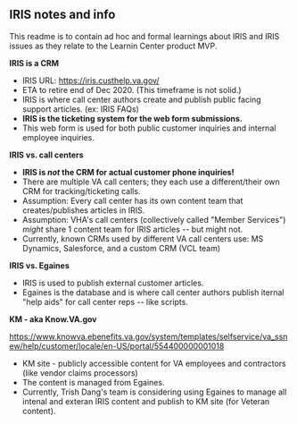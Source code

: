 ## IRIS notes and info

This readme is to contain ad hoc and formal learnings about IRIS and IRIS issues as they relate to the Learnin Center product MVP. 


__IRIS is a CRM__

- IRIS URL: https://iris.custhelp.va.gov/ 
- ETA to retire end of Dec 2020. (This timeframe is not solid.)
- IRIS is where call center authors create and publish public facing support articles. (ex: IRIS FAQs)
- __IRIS is the ticketing system for the web form submissions.__
- This web form is used for both public customer inquiries and internal employee inquiries.


__IRIS vs. call centers__

- __IRIS is _not_ the CRM for actual customer phone inquiries!__
- There are multiple VA call centers; they each use a different/their own CRM for tracking/ticketing calls. 
- Assumption: Every call center has its own content team that creates/publishes articles in IRIS. 
- Assumption: VHA's call centers (collectively called "Member Services") _might_ share 1 content team for IRIS articles -- but might not.
- Currently, known CRMs used by different VA call centers use: MS Dynamics, Salesforce, and a custom CRM (VCL team)


__IRIS vs. Egaines__

- IRIS is used to publish external customer articles. 
- Egaines is the database and is where call center authors publish iternal "help aids" for call center reps -- like scripts.


__KM - aka Know.VA.gov__

https://www.knowva.ebenefits.va.gov/system/templates/selfservice/va_ssnew/help/customer/locale/en-US/portal/554400000001018
- KM site - publicly accessible content for VA employees and contractors (like vendor claims processors)
- The content is managed from Egaines.
- Currently, Trish Dang's team is considering using Egaines to manage all intenal and exteran IRIS content and publish to KM site (for Veteran content).

